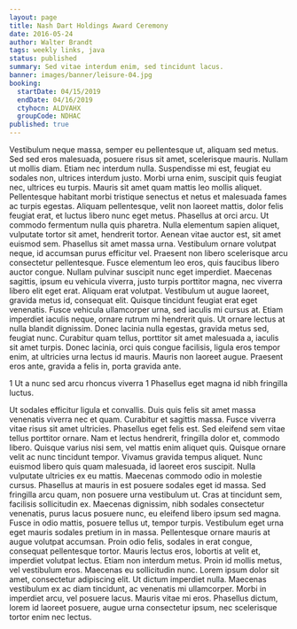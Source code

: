 ```yaml
---
layout: page
title: Nash Dart Holdings Award Ceremony
date: 2016-05-24
author: Walter Brandt
tags: weekly links, java
status: published
summary: Sed vitae interdum enim, sed tincidunt lacus.
banner: images/banner/leisure-04.jpg
booking:
  startDate: 04/15/2019
  endDate: 04/16/2019
  ctyhocn: ALDVAHX
  groupCode: NDHAC
published: true
---
```

Vestibulum neque massa, semper eu pellentesque ut, aliquam sed metus. Sed sed eros malesuada, posuere risus sit amet, scelerisque mauris. Nullam ut mollis diam. Etiam nec interdum nulla. Suspendisse mi est, feugiat eu sodales non, ultrices interdum justo. Morbi urna enim, suscipit quis feugiat nec, ultrices eu turpis. Mauris sit amet quam mattis leo mollis aliquet. Pellentesque habitant morbi tristique senectus et netus et malesuada fames ac turpis egestas. Aliquam pellentesque, velit non laoreet mattis, dolor felis feugiat erat, et luctus libero nunc eget metus. Phasellus at orci arcu. Ut commodo fermentum nulla quis pharetra. Nulla elementum sapien aliquet, vulputate tortor sit amet, hendrerit tortor. Aenean vitae auctor est, sit amet euismod sem. Phasellus sit amet massa urna.
Vestibulum ornare volutpat neque, id accumsan purus efficitur vel. Praesent non libero scelerisque arcu consectetur pellentesque. Fusce elementum leo eros, quis faucibus libero auctor congue. Nullam pulvinar suscipit nunc eget imperdiet. Maecenas sagittis, ipsum eu vehicula viverra, justo turpis porttitor magna, nec viverra libero elit eget erat. Aliquam erat volutpat. Vestibulum ut augue laoreet, gravida metus id, consequat elit. Quisque tincidunt feugiat erat eget venenatis. Fusce vehicula ullamcorper urna, sed iaculis mi cursus at. Etiam imperdiet iaculis neque, ornare rutrum mi hendrerit quis. Ut ornare lectus at nulla blandit dignissim. Donec lacinia nulla egestas, gravida metus sed, feugiat nunc. Curabitur quam tellus, porttitor sit amet malesuada a, iaculis sit amet turpis. Donec lacinia, orci quis congue facilisis, ligula eros tempor enim, at ultricies urna lectus id mauris. Mauris non laoreet augue. Praesent eros ante, gravida a felis in, porta gravida ante.

1 Ut a nunc sed arcu rhoncus viverra
1 Phasellus eget magna id nibh fringilla luctus.

Ut sodales efficitur ligula et convallis. Duis quis felis sit amet massa venenatis viverra nec et quam. Curabitur et sagittis massa. Fusce viverra vitae risus sit amet ultricies. Phasellus eget felis est. Sed eleifend sem vitae tellus porttitor ornare. Nam et lectus hendrerit, fringilla dolor et, commodo libero. Quisque varius nisi sem, vel mattis enim aliquet quis. Quisque ornare velit ac nunc tincidunt tempor. Vivamus gravida tempus aliquet. Nunc euismod libero quis quam malesuada, id laoreet eros suscipit. Nulla vulputate ultricies ex eu mattis. Maecenas commodo odio in molestie cursus. Phasellus at mauris in est posuere sodales eget id massa. Sed fringilla arcu quam, non posuere urna vestibulum ut.
Cras at tincidunt sem, facilisis sollicitudin ex. Maecenas dignissim, nibh sodales consectetur venenatis, purus lacus posuere nunc, eu eleifend libero ipsum sed magna. Fusce in odio mattis, posuere tellus ut, tempor turpis. Vestibulum eget urna eget mauris sodales pretium in in massa. Pellentesque ornare mauris at augue volutpat accumsan. Proin odio felis, sodales in erat congue, consequat pellentesque tortor. Mauris lectus eros, lobortis at velit et, imperdiet volutpat lectus. Etiam non interdum metus. Proin id mollis metus, vel vestibulum eros. Maecenas eu sollicitudin nunc. Lorem ipsum dolor sit amet, consectetur adipiscing elit. Ut dictum imperdiet nulla. Maecenas vestibulum ex ac diam tincidunt, ac venenatis mi ullamcorper. Morbi in imperdiet arcu, vel posuere lacus. Mauris vitae mi eros. Phasellus dictum, lorem id laoreet posuere, augue urna consectetur ipsum, nec scelerisque tortor enim nec lectus.
